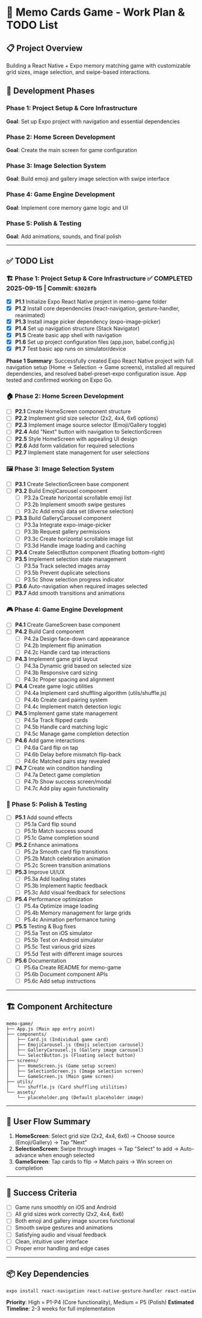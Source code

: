# 🧠 Memo Cards Game - Work Plan & TODO List

## 📋 Project Overview
Building a React Native + Expo memory matching game with customizable grid sizes, image selection, and swipe-based interactions.

## 🎯 Development Phases

### Phase 1: Project Setup & Core Infrastructure
**Goal**: Set up Expo project with navigation and essential dependencies

### Phase 2: Home Screen Development
**Goal**: Create the main screen for game configuration

### Phase 3: Image Selection System
**Goal**: Build emoji and gallery image selection with swipe interface

### Phase 4: Game Engine Development
**Goal**: Implement core memory game logic and UI

### Phase 5: Polish & Testing
**Goal**: Add animations, sounds, and final polish

---

## ✅ TODO List

### 🏗 Phase 1: Project Setup & Core Infrastructure ✅ **COMPLETED 2025-09-15** | Commit: `63028fb`
- [x] **P1.1** Initialize Expo React Native project in memo-game folder
- [x] **P1.2** Install core dependencies (react-navigation, gesture-handler, reanimated)
- [x] **P1.3** Install image picker dependency (expo-image-picker)
- [x] **P1.4** Set up navigation structure (Stack Navigator)
- [x] **P1.5** Create basic app shell with navigation
- [x] **P1.6** Set up project configuration files (app.json, babel.config.js)
- [x] **P1.7** Test basic app runs on simulator/device

**Phase 1 Summary**: Successfully created Expo React Native project with full navigation setup (Home → Selection → Game screens), installed all required dependencies, and resolved babel-preset-expo configuration issue. App tested and confirmed working on Expo Go.

### 🏠 Phase 2: Home Screen Development
- [ ] **P2.1** Create HomeScreen component structure
- [ ] **P2.2** Implement grid size selector (2x2, 4x4, 6x6 options)
- [ ] **P2.3** Implement image source selector (Emoji/Gallery toggle)
- [ ] **P2.4** Add "Next" button with navigation to SelectionScreen
- [ ] **P2.5** Style HomeScreen with appealing UI design
- [ ] **P2.6** Add form validation for required selections
- [ ] **P2.7** Implement state management for user selections

### 🖼 Phase 3: Image Selection System
- [ ] **P3.1** Create SelectionScreen base component
- [ ] **P3.2** Build EmojiCarousel component
  - [ ] P3.2a Create horizontal scrollable emoji list
  - [ ] P3.2b Implement smooth swipe gestures
  - [ ] P3.2c Add emoji data set (diverse selection)
- [ ] **P3.3** Build GalleryCarousel component
  - [ ] P3.3a Integrate expo-image-picker
  - [ ] P3.3b Request gallery permissions
  - [ ] P3.3c Create horizontal scrollable image list
  - [ ] P3.3d Handle image loading and caching
- [ ] **P3.4** Create SelectButton component (floating bottom-right)
- [ ] **P3.5** Implement selection state management
  - [ ] P3.5a Track selected images array
  - [ ] P3.5b Prevent duplicate selections
  - [ ] P3.5c Show selection progress indicator
- [ ] **P3.6** Auto-navigation when required images selected
- [ ] **P3.7** Add smooth transitions and animations

### 🎮 Phase 4: Game Engine Development
- [ ] **P4.1** Create GameScreen base component
- [ ] **P4.2** Build Card component
  - [ ] P4.2a Design face-down card appearance
  - [ ] P4.2b Implement flip animation
  - [ ] P4.2c Handle card tap interactions
- [ ] **P4.3** Implement game grid layout
  - [ ] P4.3a Dynamic grid based on selected size
  - [ ] P4.3b Responsive card sizing
  - [ ] P4.3c Proper spacing and alignment
- [ ] **P4.4** Create game logic utilities
  - [ ] P4.4a Implement card shuffling algorithm (utils/shuffle.js)
  - [ ] P4.4b Create card pairing system
  - [ ] P4.4c Implement match detection logic
- [ ] **P4.5** Implement game state management
  - [ ] P4.5a Track flipped cards
  - [ ] P4.5b Handle card matching logic
  - [ ] P4.5c Manage game completion detection
- [ ] **P4.6** Add game interactions
  - [ ] P4.6a Card flip on tap
  - [ ] P4.6b Delay before mismatch flip-back
  - [ ] P4.6c Matched pairs stay revealed
- [ ] **P4.7** Create win condition handling
  - [ ] P4.7a Detect game completion
  - [ ] P4.7b Show success screen/modal
  - [ ] P4.7c Add play again functionality

### 🎨 Phase 5: Polish & Testing
- [ ] **P5.1** Add sound effects
  - [ ] P5.1a Card flip sound
  - [ ] P5.1b Match success sound
  - [ ] P5.1c Game completion sound
- [ ] **P5.2** Enhance animations
  - [ ] P5.2a Smooth card flip transitions
  - [ ] P5.2b Match celebration animation
  - [ ] P5.2c Screen transition animations
- [ ] **P5.3** Improve UI/UX
  - [ ] P5.3a Add loading states
  - [ ] P5.3b Implement haptic feedback
  - [ ] P5.3c Add visual feedback for selections
- [ ] **P5.4** Performance optimization
  - [ ] P5.4a Optimize image loading
  - [ ] P5.4b Memory management for large grids
  - [ ] P5.4c Animation performance tuning
- [ ] **P5.5** Testing & Bug fixes
  - [ ] P5.5a Test on iOS simulator
  - [ ] P5.5b Test on Android simulator
  - [ ] P5.5c Test various grid sizes
  - [ ] P5.5d Test with different image sources
- [ ] **P5.6** Documentation
  - [ ] P5.6a Create README for memo-game
  - [ ] P5.6b Document component APIs
  - [ ] P5.6c Add setup instructions

---

## 🏗 Component Architecture

```
memo-game/
├── App.js (Main app entry point)
├── components/
│   ├── Card.js (Individual game card)
│   ├── EmojiCarousel.js (Emoji selection carousel)
│   ├── GalleryCarousel.js (Gallery image carousel)
│   └── SelectButton.js (Floating select button)
├── screens/
│   ├── HomeScreen.js (Game setup screen)
│   ├── SelectionScreen.js (Image selection screen)
│   └── GameScreen.js (Main game screen)
├── utils/
│   └── shuffle.js (Card shuffling utilities)
└── assets/
    └── placeholder.png (Default placeholder image)
```

---

## 📱 User Flow Summary
1. **HomeScreen**: Select grid size (2x2, 4x4, 6x6) → Choose source (Emoji/Gallery) → Tap "Next"
2. **SelectionScreen**: Swipe through images → Tap "Select" to add → Auto-advance when enough selected
3. **GameScreen**: Tap cards to flip → Match pairs → Win screen on completion

---

## 🎯 Success Criteria
- [ ] Game runs smoothly on iOS and Android
- [ ] All grid sizes work correctly (2x2, 4x4, 6x6)
- [ ] Both emoji and gallery image sources functional
- [ ] Smooth swipe gestures and animations
- [ ] Satisfying audio and visual feedback
- [ ] Clean, intuitive user interface
- [ ] Proper error handling and edge cases

---

## 📦 Key Dependencies
```bash
expo install react-navigation react-native-gesture-handler react-native-reanimated expo-image-picker
```

**Priority**: High = P1-P4 (Core functionality), Medium = P5 (Polish)
**Estimated Timeline**: 2-3 weeks for full implementation